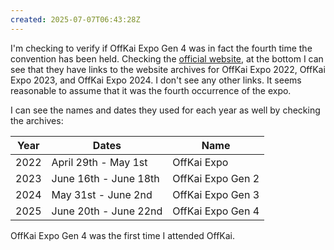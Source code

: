 ```yaml
---
created: 2025-07-07T06:43:28Z
---
```


I'm checking to verify if OffKai Expo Gen 4 was in fact the fourth time the convention has been held. Checking the [official website](https://www.offkaiexpo.com/), at the bottom I can see that they have links to the website archives for OffKai Expo 2022, OffKai Expo 2023, and OffKai Expo 2024. I don't see any other links. It seems reasonable to assume that it was the fourth occurrence of the expo.

I can see the names and dates they used for each year as well by checking the archives:

| Year | Dates | Name |
|------|-------|------|
| 2022 | April 29th - May 1st | OffKai Expo |
| 2023 | June 16th - June 18th | OffKai Expo Gen 2 |
| 2024 | May 31st - June 2nd | OffKai Expo Gen 3 |
| 2025 | June 20th - June 22nd | OffKai Expo Gen 4 |

OffKai Expo Gen 4 was the first time I attended OffKai.
